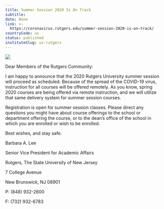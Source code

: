 ```yaml
---
title: Summer Session 2020 Is On Track
subtitle: 
date: None
link: >-
  https://coronavirus.rutgers.edu/summer-session-2020-is-on-track/
countryCode: us
status: published
instituteSlug: us-rutgers
---
```

![](https://coronavirus.rutgers.edu/apple-touch-icon.png)

Dear Members of the Rutgers Community:

I am happy to announce that the 2020 Rutgers University summer session will proceed as scheduled. Because of the spread of the COVID-19 virus, instruction for all courses will be offered remotely. As you know, spring 2020 courses are being offered via remote instruction, and we will utilize that same delivery system for summer session courses.

Registration is open for summer session classes. Please direct any questions you might have about course offerings to the school or department offering the course, or to the dean’s office of the school in which you are enrolled or wish to be enrolled.

Best wishes, and stay safe.

Barbara A. Lee

Senior Vice President for Academic Affairs

Rutgers, The State University of New Jersey

7 College Avenue

New Brunswick, NJ 08901

P: (848) 932-2600

F: (732) 932-6783